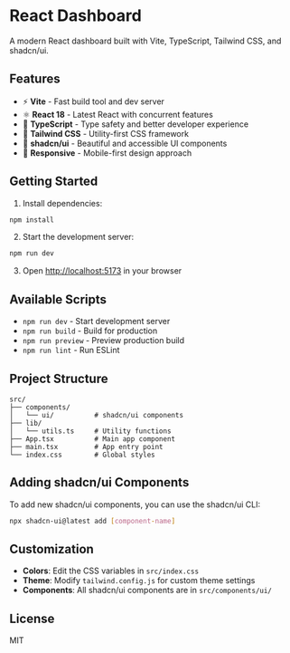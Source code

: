 # React Dashboard

A modern React dashboard built with Vite, TypeScript, Tailwind CSS, and shadcn/ui.

## Features

-   ⚡️ **Vite** - Fast build tool and dev server
-   ⚛️ **React 18** - Latest React with concurrent features
-   🔷 **TypeScript** - Type safety and better developer experience
-   🎨 **Tailwind CSS** - Utility-first CSS framework
-   🧩 **shadcn/ui** - Beautiful and accessible UI components
-   📱 **Responsive** - Mobile-first design approach

## Getting Started

1. Install dependencies:

```bash
npm install
```

2. Start the development server:

```bash
npm run dev
```

3. Open [http://localhost:5173](http://localhost:5173) in your browser

## Available Scripts

-   `npm run dev` - Start development server
-   `npm run build` - Build for production
-   `npm run preview` - Preview production build
-   `npm run lint` - Run ESLint

## Project Structure

```
src/
├── components/
│   └── ui/          # shadcn/ui components
├── lib/
│   └── utils.ts     # Utility functions
├── App.tsx          # Main app component
├── main.tsx         # App entry point
└── index.css        # Global styles
```

## Adding shadcn/ui Components

To add new shadcn/ui components, you can use the shadcn/ui CLI:

```bash
npx shadcn-ui@latest add [component-name]
```

## Customization

-   **Colors**: Edit the CSS variables in `src/index.css`
-   **Theme**: Modify `tailwind.config.js` for custom theme settings
-   **Components**: All shadcn/ui components are in `src/components/ui/`

## License

MIT
